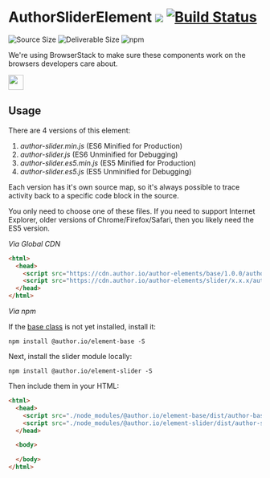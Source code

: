 # AuthorSliderElement [![](https://data.jsdelivr.com/v1/package/npm/@author.io/element-slider/badge)](https://www.jsdelivr.com/package/npm/@author.io/element-slider?path=dist) [![Build Status](https://travis-ci.org/author-elements/slider.svg?branch=master&style=for-the-badge)](https://travis-ci.org/author-elements/slider)

<!-- TODO: Add description -->

![Source Size](https://img.shields.io/github/size/author-elements/slider/src/element.js.svg?colorB=%23333333&label=Source&logo=JavaScript&logoColor=%23aaaaaa&style=for-the-badge) ![Deliverable Size](https://img.shields.io/bundlephobia/minzip/@author.io/element-slider.svg?colorB=%23333333&label=Minified-Gzipped&logo=JavaScript&style=for-the-badge) ![npm](https://img.shields.io/npm/v/@author.io/element-slider.svg?colorB=%23333&label=%40author.io%2Felement-slider&logo=npm&style=for-the-badge)

We're using BrowserStack to make sure these components work on the browsers developers care about.

<a href="https://browserstack.com"><img src="https://github.com/author-elements/slider/raw/master/browserstack.png" height="30px"/></a>

## Usage

There are 4 versions of this element:

1. *author-slider.min.js* (ES6 Minified for Production)
1. _author-slider.js_ (ES6 Unminified for Debugging)
1. *author-slider.es5.min.js* (ES5 Minified for Production)
1. _author-slider.es5.js_ (ES5 Unminified for Debugging)

Each version has it's own source map, so it's always possible to trace activity back to a specific code block in the source.

You only need to choose one of these files. If you need to support Internet Explorer, older versions of Chrome/Firefox/Safari, then you likely need the ES5 version.

*Via Global CDN*

```html
<html>
  <head>
    <script src="https://cdn.author.io/author-elements/base/1.0.0/author-base.min.js"></script>
    <script src="https://cdn.author.io/author-elements/slider/x.x.x/author-slider.min.js"></script>
  </head>
</html>
```

*Via npm*

If the [base class](https://github.com/author-elements/base) is not yet installed, install it:

`npm install @author.io/element-base -S`

Next, install the slider module locally:

`npm install @author.io/element-slider -S`

Then include them in your HTML:

```html
<html>
  <head>
    <script src="./node_modules/@author.io/element-base/dist/author-base.min.js"></script>
    <script src="./node_modules/@author.io/element-slider/dist/author-slider.min.js"></script>
  </head>

  <body>

  </body>
</html>
```
